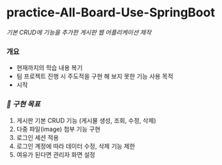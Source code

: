 # practice-All-Board-Use-SpringBoot
_기본 CRUD에 기능을 추가한 게시판 웹 어플리케이션 제작_

### 개요
- 현재까지의 학습 내용 복기
- 팀 프로젝트 진행 시 주도적을 구현 해 보지 못한 기능 사용 목적
- 시작

### _📌 구현 목표_
1. 게시판 기본 CRUD 기능 (게시물 생성, 조회, 수정, 삭제)
2. 다중 파일(image) 첨부 기능 구현
3. 로그인 세션 적용
4. 로그인 계정에 따라 데이터 수정, 삭제 기능 제한
5. 여유가 된다면 관리자 화면 설정

